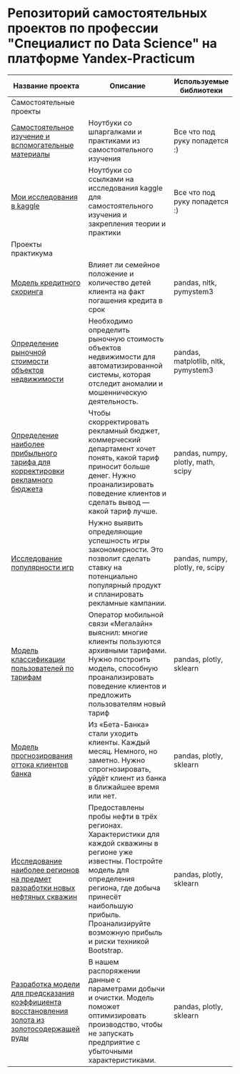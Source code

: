 # Репозиторий самостоятельных проектов по профессии "Специалист по Data Science" на платформе Yandex-Practicum


| Название проекта                                                                                                                  | Описание                                                                                                                                                                                                                                              | Используемые библиотеки             |
|-----------------------------------------------------------------------------------------------------------------------------------|-------------------------------------------------------------------------------------------------------------------------------------------------------------------------------------------------------------------------------------------------------|-------------------------------------|
| Самостоятельные проекты                                                                                                           |
| [Самостоятельное изучение и вспомогательные материалы](help)                                                                      | Ноутбуки со шпаргалками и практиками из самостоятельного изучения                                                                                                                                                                                     | Все что под руку попадется :)       | 
| [Мои исследования в kaggle](kaggle)                                                                                               | Ноутбуки со ссылками на исследования kaggle для самостоятельного изучения и закрепления теории и практики                                                                                                                                             | Все что под руку попадется :)       | 
| Проекты практикума                                                                                                                |
| [Модель кредитного скоринга](credit_department_research)                                                                          | Влияет ли семейное положение и количество детей клиента на факт погашения кредита в срок                                                                                                                                                              | pandas, nltk, pymystem3             |
| [Определение рыночной стоимости объектов недвижимости](market_value_of_real_estate_research)                                      | Необходимо определить рыночную стоимость объектов недвижимости для автоматизированной системы, которая отследит аномалии и мошенническую деятельность.                                                                                                | pandas, matplotlib, nltk, pymystem3 |
| [Определение наиболее прибыльного тарифа для корректировки рекламного бюджета](tariff_plans_analisys)                             | Чтобы скорректировать рекламный бюджет, коммерческий департамент хочет понять, какой тариф приносит больше денег. Нужно проанализировать поведение клиентов и сделать вывод — какой тариф лучше.                                                      | pandas, numpy, plotly, math, scipy  |
| [Исследование популярности игр](game_popularity_research_project)                                                                 | Нужно выявить определяющие успешность игры закономерности. Это позволит сделать ставку на потенциально популярный продукт и спланировать рекламные кампании.                                                                                          | pandas, numpy, plotly, re, scipy    |
| [Модель классификации пользователей по тарифам](classifikaciya_tarifof)                                                           | Оператор мобильной связи «Мегалайн» выяснил: многие клиенты пользуются архивными тарифами. Нужно построить модель, способную проанализировать поведение клиентов и предложить пользователям новый тариф                                               | pandas, plotly, sklearn             |
| [Модель прогнозирования оттока клиентов банка](9_sprint_model_prognoza_ottoka_klientov_banka)                                     | Из «Бета-Банка» стали уходить клиенты. Каждый месяц. Немного, но заметно. Нужно спрогнозировать, уйдёт клиент из банка в ближайшее время или нет.                                                                                                     | pandas, plotly, sklearn             |
| [Исследование наиболее регионов на предмет разработки новых нефтяных скважин](10_sprint_ML_in_buisness)                           | Предоставлены пробы нефти в трёх регионах. Характеристики для каждой скважины в регионе уже известны. Постройте модель для определения региона, где добыча принесёт наибольшую прибыль. Проанализируйте возможную прибыль и риски техникой Bootstrap. | pandas, plotly, sklearn             |
| [Разработка модели для предсказания коэффициента восстановления золота из золотосодержащей руды](11_sprint_gold_research_project) | В нашем распоряжении данные с параметрами добычи и очистки. Модель поможет оптимизировать производство, чтобы не запускать предприятие с убыточными характеристиками.                                                                                 | pandas, plotly, sklearn             |
